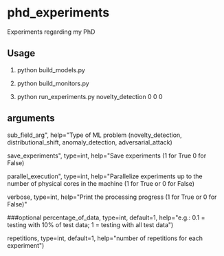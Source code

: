 # phd_experiments
Experiments regarding my PhD

## Usage
1) python build_models.py

2) python build_monitors.py

3) python run_experiments.py novelty_detection 0 0 0 

## arguments

sub_field_arg", help="Type of ML problem (novelty_detection, distributional_shift, anomaly_detection, adversarial_attack)

save_experiments", type=int, help="Save experiments (1 for True 0 for False)

parallel_execution", type=int, help="Parallelize experiments up to the number of physical cores in the machine (1 for True or 0 for False)

verbose, type=int, help="Print the processing progress (1 for True or 0 for False)"

###optional
percentage_of_data, type=int, default=1, help="e.g.: 0.1 = testing with 10% of test data; 1 = testing with all test data")

repetitions, type=int, default=1, help="number of repetitions for each experiment")